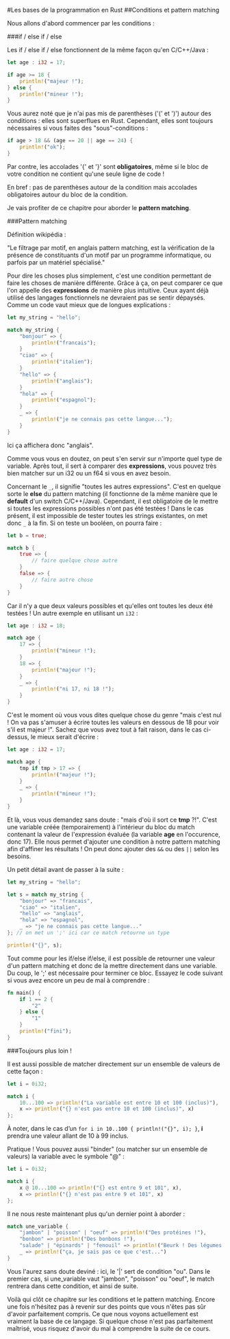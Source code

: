 #Les bases de la programmation en Rust
##Conditions et pattern matching

Nous allons d'abord commencer par les conditions :

###if / else if / else

Les if / else if / else fonctionnent de la même façon qu'en C/C++/Java :

```Rust
let age : i32 = 17;

if age >= 18 {
    println!("majeur !");
} else {
    println!("mineur !");
}
```

Vous aurez noté que je n'ai pas mis de parenthèses ('(' et ')') autour des conditions : elles sont superflues en Rust. Cependant, elles sont toujours nécessaires si vous faites des "sous"-conditions :

```Rust
if age > 18 && (age == 20 || age == 24) {
    println!("ok");
}
```

Par contre, les accolades '{' et '}' sont __obligatoires__, même si le bloc de votre condition ne contient qu'une seule ligne de code !

En bref : pas de parenthèses autour de la condition mais accolades obligatoires autour du bloc de la condition.

Je vais profiter de ce chapitre pour aborder le __pattern matching__.

###Pattern matching

Définition wikipédia :

"Le filtrage par motif, en anglais pattern matching, est la vérification de la présence de constituants d'un motif par un programme informatique, ou parfois par un matériel spécialisé."

Pour dire les choses plus simplement, c'est une condition permettant de faire les choses de manière différente. Grâce à ça, on peut comparer ce que l'on appelle des __expressions__ de manière plus intuitive. Ceux ayant déjà utilisé des langages fonctionnels ne devraient pas se sentir dépaysés. Comme un code vaut mieux que de longues explications :

```Rust
let my_string = "hello";

match my_string {
    "bonjour" => {
        println!("francais");
    }
    "ciao" => {
        println!("italien");
    }
    "hello" => {
        println!("anglais");
    }
    "hola" => {
        println!("espagnol");
    }
    _ => {
        println!("je ne connais pas cette langue...");
    }
}
```

Ici ça affichera donc "anglais".

Comme vous vous en doutez, on peut s'en servir sur n'importe quel type de variable. Après tout, il sert à comparer des __expressions__, vous pouvez très bien matcher sur un i32 ou un f64 si vous en avez besoin.

Concernant le ``_``, il signifie "toutes les autres expressions". C'est en quelque sorte le __else__ du pattern matching (il fonctionne de la même manière que le __default__ d'un switch C/C++/Java). Cependant, il est obligatoire de le mettre si toutes les expressions possibles n'ont pas été testées ! Dans le cas présent, il est impossible de tester toutes les strings existantes, on met donc ``_`` à la fin. Si on teste un booléen, on pourra faire :

```Rust
let b = true;

match b {
    true => {
        // faire quelque chose autre
    }
    false => {
        // faire autre chose
    }
}
```

Car il n'y a que deux valeurs possibles et qu'elles ont toutes les deux été testées ! Un autre exemple en utilisant un `i32` :

```Rust
let age : i32 = 18;

match age {
    17 => {
        println!("mineur !");
    }
    18 => {
        println!("majeur !");
    }
    _ => {
        println!("ni 17, ni 18 !");
    }
}
```

C'est le moment où vous vous dites quelque chose du genre "mais c'est nul ! On va pas s'amuser à écrire toutes les valeurs en dessous de 18 pour voir s'il est majeur !". Sachez que vous avez tout à fait raison, dans le cas ci-dessus, le mieux serait d'écrire :

```Rust
let age : i32 = 17;

match age {
    tmp if tmp > 17 => {
        println!("majeur !");
    }
    _ => {
        println!("mineur !");
    }
}
```

Et là, vous vous demandez sans doute : "mais d'où il sort ce __tmp__ ?!". C'est une variable créée (temporairement) à l'intérieur du bloc du match contenant la valeur de l'expression évaluée (la variable __age__ en l'occurence, donc 17). Elle nous permet d'ajouter une condition à notre pattern matching afin d'affiner les résultats ! On peut donc ajouter des `&&` ou des `||` selon les besoins.

Un petit détail avant de passer à la suite :

```Rust
let my_string = "hello";

let s = match my_string {
    "bonjour" => "francais",
    "ciao" => "italien",
    "hello" => "anglais",
    "hola" => "espagnol",
    _ => "je ne connais pas cette langue..."
}; // on met un ';' ici car ce match retourne un type

println!("{}", s);
```

Tout comme pour les if/else if/else, il est possible de retourner une valeur d'un pattern matching et donc de la mettre directement dans une variable. Du coup, le ';' est nécessaire pour terminer ce bloc. Essayez le code suivant si vous avez encore un peu de mal à comprendre :

```Rust
fn main() {
    if 1 == 2 {
        "2"
    } else {
        "1"
    }
    println!("fini");
}
```

###Toujours plus loin !

Il est aussi possible de matcher directement sur un ensemble de valeurs de cette façon :

```Rust
let i = 0i32;

match i {
    10...100 => println!("La variable est entre 10 et 100 (inclus)"),
    x => println!("{} n'est pas entre 10 et 100 (inclus)", x)
};
```

À noter, dans le cas d’un ```for i in 10..100 { println!("{}", i); }```, __i__ prendra une valeur allant de 10 à 99 inclus.

Pratique ! Vous pouvez aussi "binder" (ou matcher sur un ensemble de valeurs) la variable avec le symbole "@" :

```Rust
let i = 0i32;

match i {
    x @ 10...100 => println!("{} est entre 9 et 101", x),
    x => println!("{} n'est pas entre 9 et 101", x)
};
```

Il ne nous reste maintenant plus qu'un dernier point à aborder :

```Rust
match une_variable {
    "jambon" | "poisson" | "oeuf" => println!("Des protéines !"),
    "bonbon" => println!("Des bonbons !"),
    "salade" | "épinards" | "fenouil" => println!("Beurk ! Des légumes !"),
    _ => println!("ça, je sais pas ce que c'est...")
}
```

Vous l'aurez sans doute deviné : ici, le '|' sert de condition "ou". Dans le premier cas, si une_variable vaut "jambon", "poisson" ou "oeuf", le match rentrera dans cette condition, et ainsi de suite.

Voilà qui clôt ce chapitre sur les conditions et le pattern matching. Encore une fois n'hésitez pas à revenir sur des points que vous n'êtes pas sûr d'avoir parfaitement compris. Ce que nous voyons actuellement est vraiment la base de ce langage. Si quelque chose n'est pas parfaitement maîtrisé, vous risquez d'avoir du mal à comprendre la suite de ce cours.
